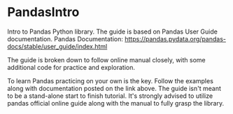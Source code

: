 # PandasIntro
Intro to Pandas Python library.  The guide is based on Pandas User Guide documentation.
Pandas Documentation: https://pandas.pydata.org/pandas-docs/stable/user_guide/index.html

The guide is broken down to follow online manual closely, with some additional code for practice and exploration.

To learn Pandas practicing on your own is the key.  Follow the examples along with documentation posted on the link above.  The guide isn't meant to be a stand-alone start to finish tutorial.  It's strongly advised to utilize pandas official online guide along with the manual to fully grasp the library.
